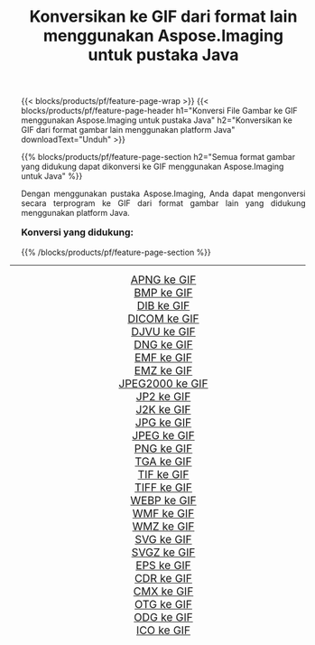 ﻿---
title: Konversikan ke GIF dari format lain menggunakan Aspose.Imaging untuk pustaka Java 
weight: 3920
url: /id/java/conversion/to/gif/ 
lang: id
langdirlevel: 2
locales: zh-hans,ja,it,ru,de,es,fr,nl,id,lt,pl,pt,vi,tr,ko,zh-hant,ar,hi,th,sv,cs,uk,he
description: Menggunakan Aspose.Imaging Anda dapat mengonversi ke GIF dari format lain menggunakan Java
---

{{< blocks/products/pf/feature-page-wrap >}}
{{< blocks/products/pf/feature-page-header h1="Konversi File Gambar ke GIF menggunakan Aspose.Imaging untuk pustaka Java" h2="Konversikan ke GIF dari format gambar lain menggunakan platform Java" downloadText="Unduh" >}}


{{% blocks/products/pf/feature-page-section  h2="Semua format gambar yang didukung dapat dikonversi ke GIF menggunakan Aspose.Imaging untuk Java" %}}
<p align=justify>Dengan menggunakan pustaka Aspose.Imaging, Anda dapat mengonversi secara terprogram ke GIF dari format gambar lain yang didukung menggunakan platform Java.</p>
<h3 style="margin-top:16px;">
Konversi yang didukung:
</h3>
{{% /blocks/products/pf/feature-page-section %}}
<div class="container-fluid productfamilypage bg-gray">
    <div class="convertypes bg-gray agp-content section">
        <div class="container">
		<hr style="margin-left:-20px;"/>
		<div class="row other-converters" style="gap: 10px;font-size: 19px;text-align:center;">
		    <div class='col-md-3 other-converter remove-lp remove-rp'><a href="/imaging/id/java/conversion/apng-to-gif/" style="padding:15px;">APNG ke GIF</a></div>
<div class='col-md-3 other-converter remove-lp remove-rp'><a href="/imaging/id/java/conversion/bmp-to-gif/" style="padding:15px;">BMP ke GIF</a></div>
<div class='col-md-3 other-converter remove-lp remove-rp'><a href="/imaging/id/java/conversion/dib-to-gif/" style="padding:15px;">DIB ke GIF</a></div>
<div class='col-md-3 other-converter remove-lp remove-rp'><a href="/imaging/id/java/conversion/dicom-to-gif/" style="padding:15px;">DICOM ke GIF</a></div>
<div class='col-md-3 other-converter remove-lp remove-rp'><a href="/imaging/id/java/conversion/djvu-to-gif/" style="padding:15px;">DJVU ke GIF</a></div>
<div class='col-md-3 other-converter remove-lp remove-rp'><a href="/imaging/id/java/conversion/dng-to-gif/" style="padding:15px;">DNG ke GIF</a></div>
<div class='col-md-3 other-converter remove-lp remove-rp'><a href="/imaging/id/java/conversion/emf-to-gif/" style="padding:15px;">EMF ke GIF</a></div>
<div class='col-md-3 other-converter remove-lp remove-rp'><a href="/imaging/id/java/conversion/emz-to-gif/" style="padding:15px;">EMZ ke GIF</a></div>
<div class='col-md-3 other-converter remove-lp remove-rp'><a href="/imaging/id/java/conversion/jpeg2000-to-gif/" style="padding:15px;">JPEG2000 ke GIF</a></div>
<div class='col-md-3 other-converter remove-lp remove-rp'><a href="/imaging/id/java/conversion/jp2-to-gif/" style="padding:15px;">JP2 ke GIF</a></div>
<div class='col-md-3 other-converter remove-lp remove-rp'><a href="/imaging/id/java/conversion/j2k-to-gif/" style="padding:15px;">J2K ke GIF</a></div>
<div class='col-md-3 other-converter remove-lp remove-rp'><a href="/imaging/id/java/conversion/jpg-to-gif/" style="padding:15px;">JPG ke GIF</a></div>
<div class='col-md-3 other-converter remove-lp remove-rp'><a href="/imaging/id/java/conversion/jpeg-to-gif/" style="padding:15px;">JPEG ke GIF</a></div>
<div class='col-md-3 other-converter remove-lp remove-rp'><a href="/imaging/id/java/conversion/png-to-gif/" style="padding:15px;">PNG ke GIF</a></div>
<div class='col-md-3 other-converter remove-lp remove-rp'><a href="/imaging/id/java/conversion/tga-to-gif/" style="padding:15px;">TGA ke GIF</a></div>
<div class='col-md-3 other-converter remove-lp remove-rp'><a href="/imaging/id/java/conversion/tif-to-gif/" style="padding:15px;">TIF ke GIF</a></div>
<div class='col-md-3 other-converter remove-lp remove-rp'><a href="/imaging/id/java/conversion/tiff-to-gif/" style="padding:15px;">TIFF ke GIF</a></div>
<div class='col-md-3 other-converter remove-lp remove-rp'><a href="/imaging/id/java/conversion/webp-to-gif/" style="padding:15px;">WEBP ke GIF</a></div>
<div class='col-md-3 other-converter remove-lp remove-rp'><a href="/imaging/id/java/conversion/wmf-to-gif/" style="padding:15px;">WMF ke GIF</a></div>
<div class='col-md-3 other-converter remove-lp remove-rp'><a href="/imaging/id/java/conversion/wmz-to-gif/" style="padding:15px;">WMZ ke GIF</a></div>
<div class='col-md-3 other-converter remove-lp remove-rp'><a href="/imaging/id/java/conversion/svg-to-gif/" style="padding:15px;">SVG ke GIF</a></div>
<div class='col-md-3 other-converter remove-lp remove-rp'><a href="/imaging/id/java/conversion/svgz-to-gif/" style="padding:15px;">SVGZ ke GIF</a></div>
<div class='col-md-3 other-converter remove-lp remove-rp'><a href="/imaging/id/java/conversion/eps-to-gif/" style="padding:15px;">EPS ke GIF</a></div>
<div class='col-md-3 other-converter remove-lp remove-rp'><a href="/imaging/id/java/conversion/cdr-to-gif/" style="padding:15px;">CDR ke GIF</a></div>
<div class='col-md-3 other-converter remove-lp remove-rp'><a href="/imaging/id/java/conversion/cmx-to-gif/" style="padding:15px;">CMX ke GIF</a></div>
<div class='col-md-3 other-converter remove-lp remove-rp'><a href="/imaging/id/java/conversion/otg-to-gif/" style="padding:15px;">OTG ke GIF</a></div>
<div class='col-md-3 other-converter remove-lp remove-rp'><a href="/imaging/id/java/conversion/odg-to-gif/" style="padding:15px;">ODG ke GIF</a></div>
<div class='col-md-3 other-converter remove-lp remove-rp'><a href="/imaging/id/java/conversion/ico-to-gif/" style="padding:15px;">ICO ke GIF</a></div>
                </div>
        </div>
    </div>
</div>
<br/>

